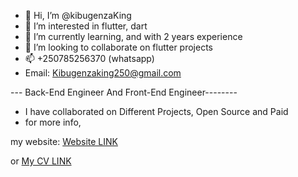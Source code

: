 - 👋 Hi, I’m @kibugenzaKing
- 👀 I’m interested in flutter, dart
- 🌱 I’m currently learning, and with 2 years experience
- 💞️ I’m looking to collaborate on flutter projects
- 📫 +250785256370 (whatsapp)
- Email: Kibugenzaking250@gmail.com

--- Back-End Engineer And Front-End Engineer--------
- I have collaborated on Different Projects, Open Source and Paid
- for more info,

my website: 
[Website LINK](https://king-kibugenza.web.app/)

or [My CV LINK](https://1drv.ms/i/s!Ar8ig3kKZVEeoipOyNWlIyrAxyIz?e=Abj0n9
)

<!---
kibugenzaKing/kibugenzaKing is a ✨ special ✨ repository because its `README.md` (this file) appears on your GitHub profile.
You can click the Preview link to take a look at your changes.
--->
